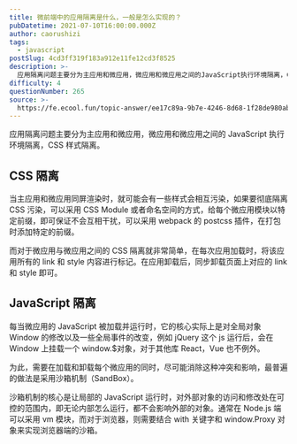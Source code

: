 ```yaml
---
title: 微前端中的应用隔离是什么，一般是怎么实现的？
pubDatetime: 2021-07-10T16:00:00.000Z
author: caorushizi
tags:
  - javascript
postSlug: 4cd3ff319f183a912e11fe12cd3f8525
description: >-
  应用隔离问题主要分为主应用和微应用，微应用和微应用之间的JavaScript执行环境隔离，CSS样式隔离。CSS隔离-----当主应用和微应用同屏渲染时，就可能会有一些样式会相互污染，如果要彻底隔离C
difficulty: 4
questionNumber: 265
source: >-
  https://fe.ecool.fun/topic-answer/ee17c89a-9b7e-4246-8d68-1f28de980ab5?orderBy=updateTime&order=desc&tagId=10
---
```


应用隔离问题主要分为主应用和微应用，微应用和微应用之间的 JavaScript 执行环境隔离，CSS 样式隔离。

## CSS 隔离

当主应用和微应用同屏渲染时，就可能会有一些样式会相互污染，如果要彻底隔离 CSS 污染，可以采用 CSS Module 或者命名空间的方式，给每个微应用模块以特定前缀，即可保证不会互相干扰，可以采用 webpack 的 postcss 插件，在打包时添加特定的前缀。

而对于微应用与微应用之间的 CSS 隔离就非常简单，在每次应用加载时，将该应用所有的 link 和 style 内容进行标记。在应用卸载后，同步卸载页面上对应的 link 和 style 即可。

## JavaScript 隔离

每当微应用的 JavaScript 被加载并运行时，它的核心实际上是对全局对象 Window 的修改以及一些全局事件的改变，例如 jQuery 这个 js 运行后，会在 Window 上挂载一个 window.$对象，对于其他库 React，Vue 也不例外。

为此，需要在加载和卸载每个微应用的同时，尽可能消除这种冲突和影响，最普遍的做法是采用沙箱机制（SandBox）。

沙箱机制的核心是让局部的 JavaScript 运行时，对外部对象的访问和修改处在可控的范围内，即无论内部怎么运行，都不会影响外部的对象。通常在 Node.js 端可以采用 vm 模块，而对于浏览器，则需要结合 with 关键字和 window.Proxy 对象来实现浏览器端的沙箱。

